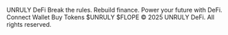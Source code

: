 UNRULY DeFi
Break the rules. Rebuild finance. Power your future with DeFi.
Connect Wallet
Buy Tokens
$UNRULY $FLOPE
© 2025 UNRULY DeFi. All rights reserved.
